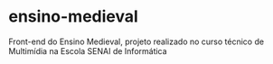 # ensino-medieval
Front-end do Ensino Medieval, projeto realizado no curso técnico de Multimídia na Escola SENAI de Informática
